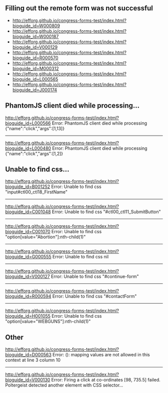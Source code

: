 Filling out the remote form was not successful
---

- <http://efforg.github.io/congress-forms-test/index.html?bioguide_id=W000809>
- <http://efforg.github.io/congress-forms-test/index.html?bioguide_id=W000187>
- <http://efforg.github.io/congress-forms-test/index.html?bioguide_id=V000129>
- <http://efforg.github.io/congress-forms-test/index.html?bioguide_id=R000570>
- <http://efforg.github.io/congress-forms-test/index.html?bioguide_id=M000312>
- <http://efforg.github.io/congress-forms-test/index.html?bioguide_id=L000565>
- <http://efforg.github.io/congress-forms-test/index.html?bioguide_id=J000174>

PhantomJS client died while processing...
---

<http://efforg.github.io/congress-forms-test/index.html?bioguide_id=L000566>
Error: PhantomJS client died while processing {"name":"click","args":[1,13]}

---

<http://efforg.github.io/congress-forms-test/index.html?bioguide_id=L000480>
Error: PhantomJS client died while processing {"name":"click","args":[1,2]}

Unable to find css...
---

<http://efforg.github.io/congress-forms-test/index.html?bioguide_id=B001252>
Error: Unable to find css "input#ctl00_ctl18_FirstName"

---

<http://efforg.github.io/congress-forms-test/index.html?bioguide_id=C001048>
Error: Unable to find css "#ctl00_ctl11_SubmitButton"

---

<http://efforg.github.io/congress-forms-test/index.html?bioguide_id=C001070>
Error: Unable to find css "option[value=\"Abortion\"]:nth-child(1)"

---

<http://efforg.github.io/congress-forms-test/index.html?bioguide_id=G000555>
Error: Unable to find css nil

---

<http://efforg.github.io/congress-forms-test/index.html?bioguide_id=V000127>
Error: Unable to find css "#continue-form"

---

<http://efforg.github.io/congress-forms-test/index.html?bioguide_id=R000594>
Error: Unable to find css "#contactForm"

---

<http://efforg.github.io/congress-forms-test/index.html?bioguide_id=H001055>
Error: Unable to find css "option[value=\"WEBGUNS\"]:nth-child(1)"

Other
---

<http://efforg.github.io/congress-forms-test/index.html?bioguide_id=D000563>
Error: (<unknown>): mapping values are not allowed in this context at line 3 column 10

---

<http://efforg.github.io/congress-forms-test/index.html?bioguide_id=V000130>
Error: Firing a click at co-ordinates [98, 735.5] failed. Poltergeist detected another element with CSS selector...
